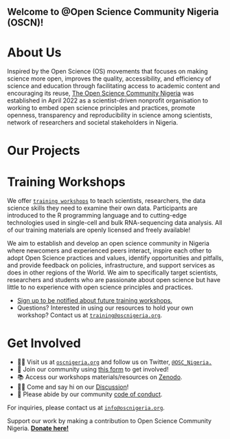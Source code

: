 ## Welcome to @Open Science Community Nigeria (OSCN)!

# About Us 

Inspired by the Open Science (OS) movements that focuses on making science more open, improves the quality, accessibility, and efficiency of science and education through facilitating access to academic content and encouraging its reuse, [The Open Science Community Nigeria](https://www.oscnigeria.org/) was established in April 2022 as a scientist-driven nonprofit organisation to working to embed open science principles and practices, promote openness, transparency and reproducibility in science among scientists, network of researchers and societal stakeholders in Nigeria. 

# Our Projects

# Training Workshops

We offer [`training workshops`](http://oscnigeria.org/training) to teach scientists, researchers,  the data science skills they need to examine their own data. Participants are introduced to the R programming language and to cutting-edge technologies used in single-cell and bulk RNA-sequencing data analysis. All of our training materials are openly licensed and freely available!

We aim to establish and develop an open science community in Nigeria where newcomers and experienced peers interact, inspire each other to adopt Open Science practices and values, identify opportunities and pitfalls, and provide feedback on policies, infrastructure, and support services as does in other regions of the World. We aim to specifically target scientists, researchers and students who are passionate about open science but have little to no experience with open science principles and practices.

* [Sign up to be notified about future training workshops.](https://share.hsforms.com/) 
* Questions? Interested in using our resources to hold your own workshop? Contact us at [`training@oscnigeria.org`](mailto:training@oscnigeria.org).

# Get Involved

- 👩‍💻 Visit us at [`oscnigeria.org`](http://oscnigeria.org) and follow us on Twitter, [`@OSC_Nigeria.`](https://twitter.com/OSC_Nigeria)
- 🍿 Join our community using [this form](https://form.jotform.com/) to get involved!
- 📚 Access our workshops materials/resources on [Zenodo](https://zenodo.org/communities/oscnigeria/?page=1&size=20).
- 🙋‍♀️ Come and say hi on our [Discussion](https://github.com/orgs/Open-Science-Community-Nigeria/discussions)!
- 🤗 Please abide by our community [code of conduct](https://github.com/).

For inquiries, please contact us at [`info@oscnigeria.org`](mailto:info@oscnigeria.org).

Support our work by making a contribution to Open Science Community Nigeria. [**Donate here!**](http://oscnigeria.org/donate-link)
